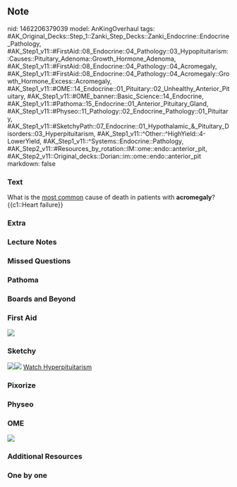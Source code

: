 ## Note
nid: 1462206379039
model: AnKingOverhaul
tags: #AK_Original_Decks::Step_1::Zanki_Step_Decks::Zanki_Endocrine::Endocrine_Pathology, #AK_Step1_v11::#FirstAid::08_Endocrine::04_Pathology::03_Hypopituitarism::Causes::Pituitary_Adenoma::Growth_Hormone_Adenoma, #AK_Step1_v11::#FirstAid::08_Endocrine::04_Pathology::04_Acromegaly, #AK_Step1_v11::#FirstAid::08_Endocrine::04_Pathology::04_Acromegaly::Growth_Hormone_Excess::Acromegaly, #AK_Step1_v11::#OME::14_Endocrine::01_Pituitary::02_Unhealthy_Anterior_Pituitary, #AK_Step1_v11::#OME_banner::Basic_Science::14_Endocrine, #AK_Step1_v11::#Pathoma::15_Endocrine::01_Anterior_Pituitary_Gland, #AK_Step1_v11::#Physeo::11_Pathology::02_Endocrine_Pathology::01_Pituitary, #AK_Step1_v11::#SketchyPath::07_Endocrine::01_Hypothalamic_&_Pituitary_Disorders::03_Hyperpituitarism, #AK_Step1_v11::^Other::^HighYield::4-LowerYield, #AK_Step1_v11::^Systems::Endocrine::Pathology, #AK_Step2_v11::#Resources_by_rotation::IM::ome::endo::anterior_pit, #AK_Step2_v11::Original_decks::Dorian::im::ome::endo::anterior_pit
markdown: false

### Text
<div>
  What is the <u>most common</u> cause of death in patients with
  <b>acromegaly</b>?
</div>
<div>
  {{c1::Heart failure}}
</div>

### Extra


### Lecture Notes


### Missed Questions


### Pathoma


### Boards and Beyond


### First Aid
<img src="tmp89w3nY.png">

### Sketchy
<img src=
"Acromegaly%20hypertension%20&%20heart%20failure_1566160514431.jpg"><img src="tmpBeCR65_1566160514431.png">
<a href=
"https://dashboard.sketchy.com/study/medical/courses/medical-pathophysiology/units/medical-pathophysiology-endocrine/videos/medical-pathophysiology-endocrine-hypothalamic-and-pituitary-disorders-hyperpituitarism?utm_source=anki&utm_medium=partnership&utm_campaign=february_update&utm_content=medical">
Watch Hyperpituitarism</a>

### Pixorize


### Physeo


### OME
<div class="ome-widget">
  <a href=
  "https://onlinemeded.org/spa/endocrine?ref=anki"><img src="_OME_AnkiFlashcards_Topic_2.png"></a>
</div>

### Additional Resources


### One by one

